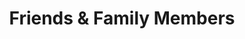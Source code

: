---
title: "Friends & Family Members"
slug: "friends-family-members"
icon: "/uploads/personas/friends-family-members-icon.svg"
excerpt: "Personal connections who need help with technology challenges, digital presence, or turning their ideas into reality."
publishDate: "2024-01-23"
featured: false
order: 9
tags: ["Personal", "Support", "Ideas"]
storytelling:
  everydayStruggle: |
    You have a great idea for a website, app, or digital solution, but you're not sure how to make it happen. Maybe you're starting a small business and need a professional online presence, or you have a creative project that requires technical expertise you don't possess.

    You've tried DIY website builders and free tools, but they don't quite capture your vision or provide the functionality you need. You want something that looks professional, works reliably, and represents your ideas properly, but the technical aspects feel overwhelming.

    As someone close to our team, you know we have the skills to help, but you might feel hesitant to ask for professional services or unsure about how to approach a technical project. You want to ensure you're getting the right solution without overcomplicating things.

  whyThisMatters: |
    Your ideas and projects matter, regardless of their scale. Whether it's a personal blog, a small business website, a creative portfolio, or a simple app idea, having the right technical foundation can make the difference between success and frustration.

    In today's digital world, having a professional online presence isn't just nice to have—it's essential for credibility, whether you're job hunting, starting a business, or sharing your creative work with the world.

    The right technical partner can help you avoid common pitfalls, save time and money, and ensure your project is built to grow with your needs rather than limiting your future possibilities.

  howDhimahiHelps: |
    Because you're part of our extended network, we approach your project with extra care and attention. We understand that this might be your first technical project, and we're committed to making the process as smooth and educational as possible.

    We take the time to really understand your vision, explain technical concepts in plain language, and ensure you're comfortable with every decision along the way. Our goal is not just to deliver a great solution, but to help you understand how it works so you can make informed decisions about its future.

    We offer flexible approaches that fit your budget and timeline, whether you need a simple solution to get started or a more comprehensive platform that can grow with your ambitions.

  theJourney: |
    Here's how we typically work with friends and family on their projects:

    **Initial Conversation**
    We start with a casual discussion about your ideas, goals, and vision. No technical jargon—just a friendly conversation about what you want to achieve.

    **Simple Planning**
    We help you clarify your requirements and create a straightforward plan that fits your budget and timeline, explaining each step in terms you can understand.

    **Collaborative Development**
    We keep you involved throughout the process, showing you progress regularly and making sure the solution matches your vision.

    **Launch & Training**
    We help you launch your project and provide simple training so you can manage and update it yourself if you want to.

    **Ongoing Friendship**
    We remain available for questions, updates, and future enhancements as your needs evolve, maintaining our personal relationship alongside the professional work.

  callToAction:
    title: "Ready to Bring Your Ideas to Life?"
    description: "Let's have a friendly conversation about your project and explore how we can help you achieve your goals."
    primaryButton:
      text: "Let's Chat About Your Project"
      url: "/consultation"
    secondaryButton:
      text: "See What We Can Do"
      url: "/services"
---
